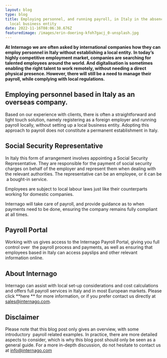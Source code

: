 ```yaml
---
layout: blog
type: blog
title: Employing personnel, and running payroll, in Italy in the absence of a
  local business entity
date: 2022-11-16T08:06:38.676Z
featuredimage: /images/erin-doering-kfoh7gacj_0-unsplash.jpg
---
```

**At Internago we are often asked by international companies how they can employ personnel in Italy without establishing a local entity.** **In today’s highly competitive employment market, companies are searching for talented employees around the world. And digitalisation is sometimes enabling the right talent to work remotely, without needing a direct physical presence. However, there will still be a need to manage their payroll, while complying with local regulations.**

## Employing personnel based in Italy as an overseas company.

Based on our experience with clients, there is often a straightforward and light touch solution, namely registering as a foreign employer and running payroll locally, without setting up a local business entity. Adopting this approach to payroll does not constitute a permanent establishment in Italy.

## Social Security Representative

In Italy this form of arrangement involves appointing a Social Security Representative. They are responsible for the payment of social security charges on behalf of the employer and represent them when dealing with the relevant authorities. The representative can be an employee, or it can be  a bought-in service.

Employees are subject to local labour laws just like their counterparts working for domestic companies.

Internago will take care of payroll, and provide guidance as to when payments need to be done, ensuring the company remains fully compliant at all times.

## Payroll Portal

Working with us gives access to the Internago Payroll Portal, giving you full control over  the payroll process and payments, as well as ensuring that employees based in Italy can access payslips and other relevant information online.

## About Internago

Internago can assist with local set-up considerations and cost calculations and offers full payroll services in Italy and in most European markets. Please click \*\*here \*\* for more information, or if you prefer contact us directly at [sales@internago.com](mailto:sales@internago.com).

## Disclaimer

Please note that this blog post only gives an overview, with some introductory  payroll related examples. In practice, there are more detailed aspects to consider, which is why this blog post should only be seen as a general guide. For a more in-depth discussion, do not hesitate to contact us at [info@internago.com](mailto:info@internago.com)

<!--EndFragment-->